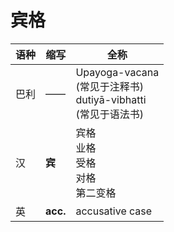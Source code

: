 # 宾格

|语种|缩写|全称|
|-|-|-|
|巴利|——|Upayoga-vacana<br>(常见于注释书)<br>dutiyā-vibhatti<br>(常见于语法书)|
|汉|**宾**|宾格<br>业格<br>受格<br>对格<br>第二变格|
|英|**acc.**|accusative case|